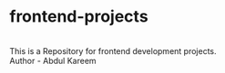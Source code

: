 # frontend-projects
<br>
This is a Repository for frontend development projects.
<br>
Author - Abdul Kareem
